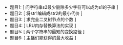 - 题目1: [ 问字符串s2最少删除多少字符可以成为s1的子串 ]
- 题目2: [ 将str1编辑成str2的最小代价 ]
- 题目3: [ 求完全二叉树节点的个数 ]
- 题目4: [ LRU内存替换算法的实现 ]
- 题目5: [ 两个字符串的最短的变换路径 ]
- 题目6: [ 主播们能获得的最大收益 ]
